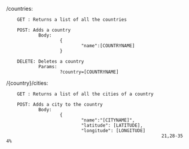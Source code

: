 /countries:

        GET : Returns a list of all the countries

        POST: Adds a country
                Body:
                        {
                                "name":[COUNTRYNAME]
                        }

        DELETE: Deletes a country
                Params:
                        ?country=[COUNTRYNAME]

/{country}/cities:

        GET : Returns a list of all the cities of a country

        POST: Adds a city to the country
                Body:
                        {
                                "name":"[CITYNAME]",
                                "latitude": [LATITUDE],
                                "longitude": [LONGITUDE]
                                                              21,28-35       4%
